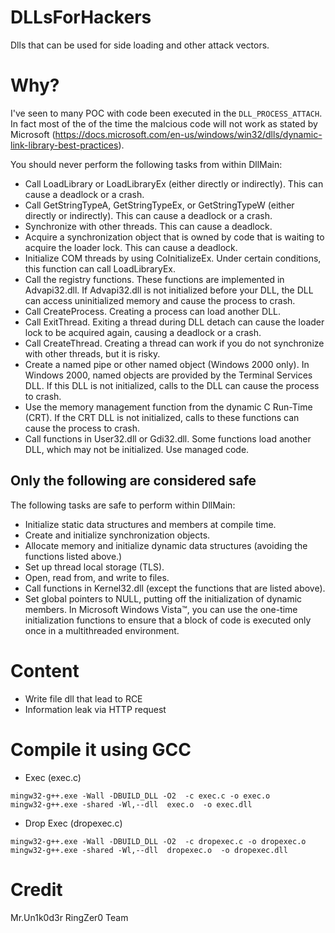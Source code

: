 # DLLsForHackers
Dlls that can be used for side loading and other attack vectors.

# Why?

I've seen to many POC with code been executed in the `DLL_PROCESS_ATTACH`. In fact most of the of the time the malcious code will not work as stated by Microsoft (https://docs.microsoft.com/en-us/windows/win32/dlls/dynamic-link-library-best-practices).

You should never perform the following tasks from within DllMain:

*    Call LoadLibrary or LoadLibraryEx (either directly or indirectly). This can cause a deadlock or a crash.
*    Call GetStringTypeA, GetStringTypeEx, or GetStringTypeW (either directly or indirectly). This can cause a deadlock or a crash.
*    Synchronize with other threads. This can cause a deadlock.
*    Acquire a synchronization object that is owned by code that is waiting to acquire the loader lock. This can cause a deadlock.
*    Initialize COM threads by using CoInitializeEx. Under certain conditions, this function can call LoadLibraryEx.
*    Call the registry functions. These functions are implemented in Advapi32.dll. If Advapi32.dll is not initialized before your DLL, the DLL can access uninitialized memory and cause the process to crash.
*    Call CreateProcess. Creating a process can load another DLL.
*    Call ExitThread. Exiting a thread during DLL detach can cause the loader lock to be acquired again, causing a deadlock or a crash.
*    Call CreateThread. Creating a thread can work if you do not synchronize with other threads, but it is risky.
*    Create a named pipe or other named object (Windows 2000 only). In Windows 2000, named objects are provided by the Terminal Services DLL. If this DLL is not initialized, calls to the DLL can cause the process to crash.
*    Use the memory management function from the dynamic C Run-Time (CRT). If the CRT DLL is not initialized, calls to these functions can cause the process to crash.
*    Call functions in User32.dll or Gdi32.dll. Some functions load another DLL, which may not be initialized.
    Use managed code.
    
 ## Only the following are considered safe
 
 The following tasks are safe to perform within DllMain:

*    Initialize static data structures and members at compile time.
*    Create and initialize synchronization objects.
*    Allocate memory and initialize dynamic data structures (avoiding the functions listed above.)
*    Set up thread local storage (TLS).
*    Open, read from, and write to files.
*    Call functions in Kernel32.dll (except the functions that are listed above).
*    Set global pointers to NULL, putting off the initialization of dynamic members. In Microsoft Windows Vista™, you can use the one-time initialization functions to ensure that a block of code is executed only once in a multithreaded environment.

# Content

* Write file dll that lead to RCE
* Information leak via HTTP request

# Compile it using GCC

* Exec (exec.c)
```
mingw32-g++.exe -Wall -DBUILD_DLL -O2  -c exec.c -o exec.o
mingw32-g++.exe -shared -Wl,--dll  exec.o  -o exec.dll
```

* Drop Exec (dropexec.c)
```
mingw32-g++.exe -Wall -DBUILD_DLL -O2  -c dropexec.c -o dropexec.o
mingw32-g++.exe -shared -Wl,--dll  dropexec.o  -o dropexec.dll
```

# Credit

Mr.Un1k0d3r RingZer0 Team
